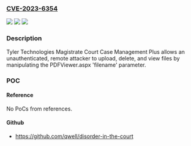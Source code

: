 ### [CVE-2023-6354](https://cve.mitre.org/cgi-bin/cvename.cgi?name=CVE-2023-6354)
![](https://img.shields.io/static/v1?label=Product&message=Magistrate%20Court%20Case%20Management%20Plus&color=blue)
![](https://img.shields.io/static/v1?label=Version&message=%3D%200%20&color=brighgreen)
![](https://img.shields.io/static/v1?label=Vulnerability&message=CWE-287%20Improper%20Authentication&color=brighgreen)

### Description

Tyler Technologies Magistrate Court Case Management Plus allows an unauthenticated, remote attacker to upload, delete, and view files by manipulating the PDFViewer.aspx 'filename' parameter.

### POC

#### Reference
No PoCs from references.

#### Github
- https://github.com/qwell/disorder-in-the-court

